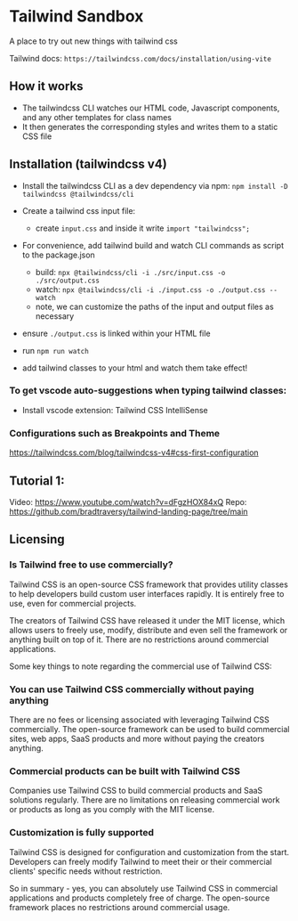 # Tailwind Sandbox

A place to try out new things with tailwind css

Tailwind docs: `https://tailwindcss.com/docs/installation/using-vite`

## How it works
- The tailwindcss CLI watches our HTML code, Javascript components, and any other templates for class names
- It then generates the corresponding styles and writes them to a static CSS file

## Installation (tailwindcss v4)
- Install the tailwindcss CLI as a dev dependency via npm: `npm install -D tailwindcss @tailwindcss/cli`

<!-- v3 only, optional in v4:
- Create a tailwind css config file by:
  - generating one with the cli `npx tailwindcss-cli@latest init`
  - creating one manually and copy the config from https://tailwindcss.com/docs/theme -->

- Create a tailwind css input file:
  - create `input.css` and inside it write `import "tailwindcss";`

- For convenience, add tailwind build and watch CLI commands as script to the package.json
  
  - build: `npx @tailwindcss/cli -i ./src/input.css -o ./src/output.css`
  - watch: `npx @tailwindcss/cli -i ./input.css -o ./output.css --watch`
  - note, we can customize the paths of the input and output files as necessary

- ensure `./output.css` is linked within your HTML file
  
- run `npm run watch`
- add tailwind classes to your html and watch them take effect!
  
### To get vscode auto-suggestions when typing tailwind classes:
- Install vscode extension: Tailwind CSS IntelliSense

### Configurations such as Breakpoints and Theme
https://tailwindcss.com/blog/tailwindcss-v4#css-first-configuration


## Tutorial 1:
Video: https://www.youtube.com/watch?v=dFgzHOX84xQ
Repo: https://github.com/bradtraversy/tailwind-landing-page/tree/main

## Licensing
### Is Tailwind free to use commercially?
Tailwind CSS is an open-source CSS framework that provides utility classes to help developers build custom user interfaces rapidly. It is entirely free to use, even for commercial projects.

The creators of Tailwind CSS have released it under the MIT license, which allows users to freely use, modify, distribute and even sell the framework or anything built on top of it. There are no restrictions around commercial applications.

Some key things to note regarding the commercial use of Tailwind CSS:

### You can use Tailwind CSS commercially without paying anything
There are no fees or licensing associated with leveraging Tailwind CSS commercially. The open-source framework can be used to build commercial sites, web apps, SaaS products and more without paying the creators anything.

### Commercial products can be built with Tailwind CSS
Companies use Tailwind CSS to build commercial products and SaaS solutions regularly. There are no limitations on releasing commercial work or products as long as you comply with the MIT license.

### Customization is fully supported
Tailwind CSS is designed for configuration and customization from the start. Developers can freely modify Tailwind to meet their or their commercial clients' specific needs without restriction.

So in summary - yes, you can absolutely use Tailwind CSS in commercial applications and products completely free of charge. The open-source framework places no restrictions around commercial usage.